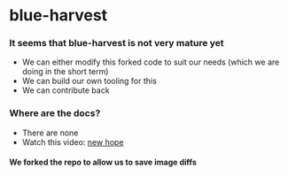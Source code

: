 # blue-harvest

### It seems that blue-harvest is not very mature yet
* We can either modify this forked code to suit our needs (which we are doing in the short term)
* We can build our own tooling for this
* We can contribute back

### Where are the docs?
* There are none
* Watch this video: [new hope](https://www.youtube.com/watch?time_continue=132&v=6aPfHrSl0Qk)

#### We forked the repo to allow us to save image diffs